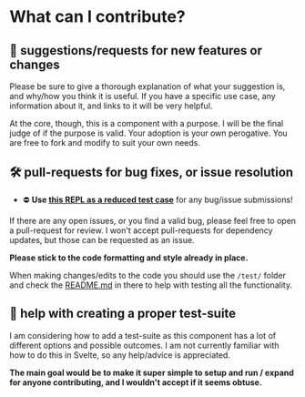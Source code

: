 
# What can I contribute?

## 🌟 suggestions/requests for new features or changes

Please be sure to give a thorough explanation of what your suggestion is, and why/how you think it is useful. If you have a specific use case, any information about it, and links to it will be very helpful.

At the core, though, this is a component with a purpose. I will be the final judge of if the purpose is valid. Your adoption is your own perogative. You are free to fork and modify to suit your own needs.

## 🛠 pull-requests for bug fixes, or issue resolution

- ⛔ **Use [this REPL as a reduced test case](https://svelte.dev/repl/030797781fd64ad88302d1343f5b2c43?version=3.32.1)** for any bug/issue submissions!

If there are any open issues, or you find a valid bug, please feel free to open a pull-request for review. I won't accept pull-requests for dependency updates, but those can be requested as an issue.

**Please stick to the code formatting and style already in place.**

When making changes/edits to the code you should use the `/test/` folder and check the [README.md](test/README.md) in there to help with testing all the functionality.

## 🧪 help with creating a proper test-suite

I am considering how to add a test-suite as this component has a lot of different options and possible outcomes. I am not currently familiar with how to do this in Svelte, so any help/advice is appreciated. 

**The main goal would be to make it super simple to setup and run / expand for anyone contributing, and I wouldn't accept if it seems obtuse.**

